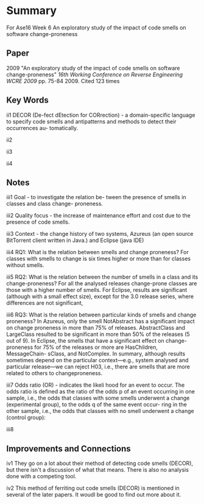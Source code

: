 #  Summary 
For Ase16 Week 6 An exploratory study of the impact of code smells on software change-proneness

## Paper

2009 "An exploratory study of the impact of code smells on software change-proneness" <em>16th Working Conference on Reverse Engineering WCRE 2009</em> pp. 75-84 2009. 
Cited 123 times


## Key Words
 
ii1 DECOR (De-fect dEtection for CORrection) - a domain-specific language to specify code smells and antipatterns and methods to detect their occurrences au- tomatically.

ii2  

ii3 

ii4 

## Notes

iii1 Goal - to investigate the relation be- tween the presence of smells in classes and class change- proneness. 

iii2 Quality focus - the increase of maintenance effort and cost due to the presence of code smells.

iii3 Context - the change history of two systems, Azureus (an open source BitTorrent client written in Java.) and Eclipse (java IDE)

iii4 RQ1: What is the relation between smells and change proneness?  For classes with smells to change is six times higher or more than for classes without smells.

iii5 RQ2: What is the relation between the number of smells in a class and its change-proneness?  For all the analysed releases change-prone classes are those with a higher number of smells. For Eclipse, results are significant (although with a small effect size), except for the 3.0 release series, where differences are not significant,

iii6 RQ3: What is the relation between particular kinds of smells and change proneness? In Azureus, only the smell NotAbstract has a significant impact on change proneness in more than 75% of releases. AbstractClass and LargeClass resulted to be significant in more than 50% of the releases (5 out of 9). In Eclipse, the smells that have a significant effect on change-proneness for 75% of the releases or more are HasChildren, MessageChain- sClass, and NotComplex. In summary, although results sometimes depend on the particular context—e.g., system analysed and particular release—we can reject H03, i.e., there are smells that are more related to others to changeproneness.

iii7 Odds ratio (OR) - indicates the likeli hood for an event to occur. The odds ratio is defined as the ratio of the odds p of an event occurring in one sample, i.e., the odds that classes with some smells underwent a change (experimental group), to the odds q of the same event occur- ring in the other sample, i.e., the odds that classes with no smell underwent a change (control group):

iii8

## Improvements and Connections

iv1 They go on a lot about their method of detecting code smells (DECOR), but there isn't a discussion of what that means.   There is also no analysis done with a competing tool.

iv2 This method of ferriting out code smells (DECOR) is mentioned in several of the later papers.  It woudl be good to find out more about it.

